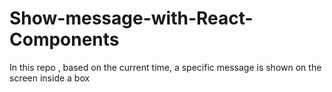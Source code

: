 # Show-message-with-React-Components

In this repo , based on the current time, 
a specific message is shown on the screen inside a box
